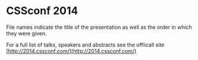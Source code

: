 # CSSconf 2014

File names indicate the title of the presentation as well as the order in which they were given.

For a full list of talks, speakers and abstracts see the offiicall site [http://2014.cssconf.com/](http://2014.cssconf.com/)
